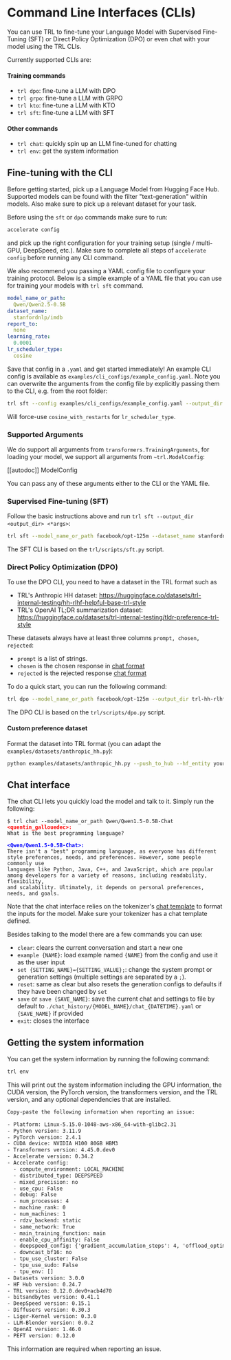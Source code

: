 # Command Line Interfaces (CLIs)

You can use TRL to fine-tune your Language Model with Supervised Fine-Tuning (SFT) or Direct Policy Optimization (DPO) or even chat with your model using the TRL CLIs.

Currently supported CLIs are:

#### Training commands

- `trl dpo`: fine-tune a LLM with DPO
- `trl grpo`: fine-tune a LLM with GRPO
- `trl kto`: fine-tune a LLM with KTO
- `trl sft`: fine-tune a LLM with SFT

#### Other commands

- `trl chat`: quickly spin up an LLM fine-tuned for chatting
- `trl env`: get the system information

## Fine-tuning with the CLI

Before getting started, pick up a Language Model from Hugging Face Hub. Supported models can be found with the filter "text-generation" within models. Also make sure to pick up a relevant dataset for your task.

Before using the `sft` or `dpo` commands make sure to run:
```bash
accelerate config
```
and pick up the right configuration for your training setup (single / multi-GPU, DeepSpeed, etc.). Make sure to complete all steps of `accelerate config` before running any CLI command.

We also recommend you passing a YAML config file to configure your training protocol. Below is a simple example of a YAML file that you can use for training your models with `trl sft` command.

```yaml
model_name_or_path:
  Qwen/Qwen2.5-0.5B
dataset_name:
  stanfordnlp/imdb
report_to:
  none
learning_rate:
  0.0001
lr_scheduler_type:
  cosine
```

Save that config in a `.yaml` and get started immediately! An example CLI config is available as `examples/cli_configs/example_config.yaml`. Note you can overwrite the arguments from the config file by explicitly passing them to the CLI, e.g. from the root folder:

```bash
trl sft --config examples/cli_configs/example_config.yaml --output_dir test-trl-cli --lr_scheduler_type cosine_with_restarts
```

Will force-use `cosine_with_restarts` for `lr_scheduler_type`.

### Supported Arguments 

We do support all arguments from `transformers.TrainingArguments`, for loading your model, we support all arguments from `~trl.ModelConfig`:

[[autodoc]] ModelConfig

You can pass any of these arguments either to the CLI or the YAML file.

### Supervised Fine-tuning (SFT)

Follow the basic instructions above and run `trl sft --output_dir <output_dir> <*args>`: 

```bash
trl sft --model_name_or_path facebook/opt-125m --dataset_name stanfordnlp/imdb --output_dir opt-sft-imdb
```

The SFT CLI is based on the `trl/scripts/sft.py` script.

### Direct Policy Optimization (DPO)

To use the DPO CLI, you need to have a dataset in the TRL format such as 

* TRL's Anthropic HH dataset: https://huggingface.co/datasets/trl-internal-testing/hh-rlhf-helpful-base-trl-style
* TRL's OpenAI TL;DR summarization dataset: https://huggingface.co/datasets/trl-internal-testing/tldr-preference-trl-style

These datasets always have at least three columns `prompt, chosen, rejected`:

* `prompt` is a list of strings.
* `chosen` is the chosen response in [chat format](https://huggingface.co/docs/transformers/main/en/chat_templating)
* `rejected` is the rejected response [chat format](https://huggingface.co/docs/transformers/main/en/chat_templating) 


To do a quick start, you can run the following command:

```bash
trl dpo --model_name_or_path facebook/opt-125m --output_dir trl-hh-rlhf --dataset_name trl-internal-testing/hh-rlhf-helpful-base-trl-style
```


The DPO CLI is based on the `trl/scripts/dpo.py` script.


#### Custom preference dataset

Format the dataset into TRL format (you can adapt the `examples/datasets/anthropic_hh.py`):

```bash
python examples/datasets/anthropic_hh.py --push_to_hub --hf_entity your-hf-org
```

## Chat interface

The chat CLI lets you quickly load the model and talk to it. Simply run the following:

<pre><code>$ trl chat --model_name_or_path Qwen/Qwen1.5-0.5B-Chat 
<strong><span style="color: red;">&lt;quentin_gallouedec&gt;:</span></strong>
What is the best programming language?

<strong><span style="color: blue;">&lt;Qwen/Qwen1.5-0.5B-Chat&gt;:</span></strong>
There isn't a "best" programming language, as everyone has different style preferences, needs, and preferences. However, some people commonly use   
languages like Python, Java, C++, and JavaScript, which are popular among developers for a variety of reasons, including readability, flexibility,  
and scalability. Ultimately, it depends on personal preferences, needs, and goals.
</code></pre>

Note that the chat interface relies on the tokenizer's [chat template](https://huggingface.co/docs/transformers/chat_templating) to format the inputs for the model. Make sure your tokenizer has a chat template defined.

Besides talking to the model there are a few commands you can use:

- `clear`: clears the current conversation and start a new one
- `example {NAME}`: load example named `{NAME}` from the config and use it as the user input
- `set {SETTING_NAME}={SETTING_VALUE};`: change the system prompt or generation settings (multiple settings are separated by a `;`).
- `reset`: same as clear but also resets the generation configs to defaults if they have been changed by `set`
- `save` or `save {SAVE_NAME}`: save the current chat and settings to file by default to `./chat_history/{MODEL_NAME}/chat_{DATETIME}.yaml` or `{SAVE_NAME}` if provided
- `exit`: closes the interface

## Getting the system information

You can get the system information by running the following command:

```bash
trl env
```

This will print out the system information including the GPU information, the CUDA version, the PyTorch version, the transformers version, and the TRL version, and any optional dependencies that are installed.

```txt
Copy-paste the following information when reporting an issue:

- Platform: Linux-5.15.0-1048-aws-x86_64-with-glibc2.31
- Python version: 3.11.9
- PyTorch version: 2.4.1
- CUDA device: NVIDIA H100 80GB HBM3
- Transformers version: 4.45.0.dev0
- Accelerate version: 0.34.2
- Accelerate config: 
  - compute_environment: LOCAL_MACHINE
  - distributed_type: DEEPSPEED
  - mixed_precision: no
  - use_cpu: False
  - debug: False
  - num_processes: 4
  - machine_rank: 0
  - num_machines: 1
  - rdzv_backend: static
  - same_network: True
  - main_training_function: main
  - enable_cpu_affinity: False
  - deepspeed_config: {'gradient_accumulation_steps': 4, 'offload_optimizer_device': 'none', 'offload_param_device': 'none', 'zero3_init_flag': False, 'zero_stage': 2}
  - downcast_bf16: no
  - tpu_use_cluster: False
  - tpu_use_sudo: False
  - tpu_env: []
- Datasets version: 3.0.0
- HF Hub version: 0.24.7
- TRL version: 0.12.0.dev0+acb4d70
- bitsandbytes version: 0.41.1
- DeepSpeed version: 0.15.1
- Diffusers version: 0.30.3
- Liger-Kernel version: 0.3.0
- LLM-Blender version: 0.0.2
- OpenAI version: 1.46.0
- PEFT version: 0.12.0
```

This information are required when reporting an issue.

